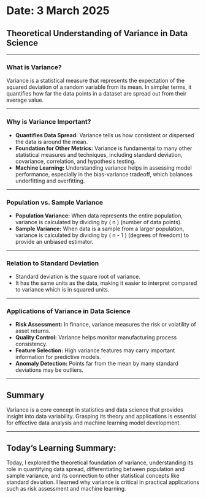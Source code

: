 # Date: 3 March 2025  
## Theoretical Understanding of Variance in Data Science

---

### What is Variance?  
Variance is a statistical measure that represents the expectation of the squared deviation of a random variable from its mean. In simpler terms, it quantifies how far the data points in a dataset are spread out from their average value.

---

### Why is Variance Important?  
- **Quantifies Data Spread:** Variance tells us how consistent or dispersed the data is around the mean.  
- **Foundation for Other Metrics:** Variance is fundamental to many other statistical measures and techniques, including standard deviation, covariance, correlation, and hypothesis testing.  
- **Machine Learning:** Understanding variance helps in assessing model performance, especially in the bias-variance tradeoff, which balances underfitting and overfitting.

---

### Population vs. Sample Variance  
- **Population Variance:** When data represents the entire population, variance is calculated by dividing by \( n \) (number of data points).  
- **Sample Variance:** When data is a sample from a larger population, variance is calculated by dividing by \( n - 1 \) (degrees of freedom) to provide an unbiased estimator.  


---

### Relation to Standard Deviation  
- Standard deviation is the square root of variance.  
- It has the same units as the data, making it easier to interpret compared to variance which is in squared units.

---

### Applications of Variance in Data Science  
- **Risk Assessment:** In finance, variance measures the risk or volatility of asset returns.  
- **Quality Control:** Variance helps monitor manufacturing process consistency.  
- **Feature Selection:** High variance features may carry important information for predictive models.  
- **Anomaly Detection:** Points far from the mean by many standard deviations may be outliers.

---

## Summary  
Variance is a core concept in statistics and data science that provides insight into data variability. Grasping its theory and applications is essential for effective data analysis and machine learning model development.

---

## Today’s Learning Summary:  
Today, I explored the theoretical foundation of variance, understanding its role in quantifying data spread, differentiating between population and sample variance, and its connection to other statistical concepts like standard deviation. I learned why variance is critical in practical applications such as risk assessment and machine learning.
